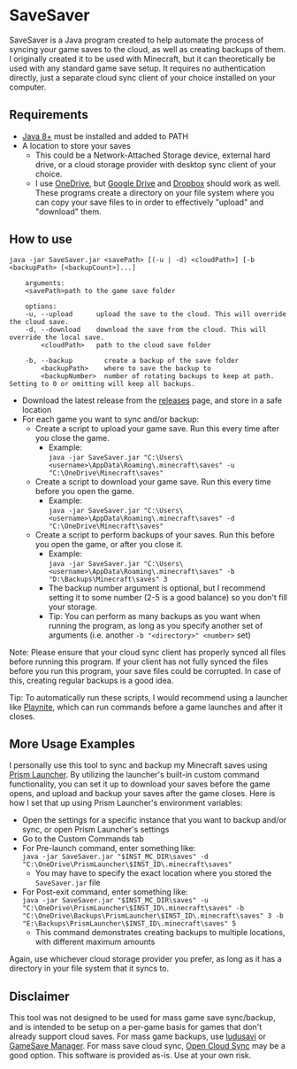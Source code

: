 # SaveSaver
SaveSaver is a Java program created to help automate the process of syncing your game saves to the cloud, as well as creating backups of them. I originally created it to be used with Minecraft, but it can theoretically be used with any standard game save setup. It requires no authentication directly, just a separate cloud sync client of your choice installed on your computer.

## Requirements
- [Java 8+](https://www.java.com/en/download/) must be installed and added to PATH
- A location to store your saves
  - This could be a Network-Attached Storage device, external hard drive, or a cloud storage provider with desktop sync client of your choice.
  - I use [OneDrive](https://www.microsoft.com/en-us/microsoft-365/onedrive/download), but [Google Drive](https://workspace.google.com/products/drive/#download) and [Dropbox](https://www.dropbox.com/install) should work as well. These programs create a directory on your file system where you can copy your save files to in order to effectively "upload" and "download" them.

## How to use
```
java -jar SaveSaver.jar <savePath> [(-u | -d) <cloudPath>] [-b <backupPath> [<backupCount>]...]

    arguments:
    <savePath>path to the game save folder

    options:
    -u, --upload      upload the save to the cloud. This will override the cloud save.
    -d, --download    download the save from the cloud. This will override the local save.
        <cloudPath>   path to the cloud save folder

    -b, --backup        create a backup of the save folder
        <backupPath>    where to save the backup to
        <backupNumber>  number of rotating backups to keep at path. Setting to 0 or omitting will keep all backups.
```

- Download the latest release from the [releases](https://github.com/Smumbo/SaveSaver/releases) page, and store in a safe location
- For each game you want to sync and/or backup:
  - Create a script to upload your game save. Run this every time after you close the game.
      - Example:  
    `java -jar SaveSaver.jar "C:\Users\<username>\AppData\Roaming\.minecraft\saves" -u "C:\OneDrive\Minecraft\saves"`  
  - Create a script to download your game save. Run this every time before you open the game.  
      - Example:  
    `java -jar SaveSaver.jar "C:\Users\<username>\AppData\Roaming\.minecraft\saves" -d "C:\OneDrive\Minecraft\saves"`  
  - Create a script to perform backups of your saves. Run this before you open the game, or after you close it.  
      - Example:  
    `java -jar SaveSaver.jar "C:\Users\<username>\AppData\Roaming\.minecraft\saves" -b "D:\Backups\Minecraft\saves" 3`
      - The backup number argument is optional, but I recommend setting it to some number (2-5 is a good balance) so you don't fill your storage.
      - Tip: You can perform as many backups as you want when running the program, as long as you specify another set of arguments (i.e. another `-b "<directory>" <number>` set)

Note: Please ensure that your cloud sync client has properly synced all files before running this program. If your client has not fully synced the files before you run this program, your save files could be corrupted. In case of this, creating regular backups is a good idea.

Tip: To automatically run these scripts, I would recommend using a launcher like [Playnite](https://playnite.link), which can run commands before a game launches and after it closes.

## More Usage Examples
I personally use this tool to sync and backup my Minecraft saves using [Prism Launcher](https://prismlauncher.org). By utilizing the launcher's built-in custom command functionality, you can set it up to download your saves before the game opens, and upload and backup your saves after the game closes. Here is how I set that up using Prism Launcher's environment variables:
- Open the settings for a specific instance that you want to backup and/or sync, or open Prism Launcher's settings
- Go to the Custom Commands tab
- For Pre-launch command, enter something like:  
  `java -jar SaveSaver.jar "$INST_MC_DIR\saves" -d "C:\OneDrive\PrismLauncher\$INST_ID\.minecraft\saves"`
  - You may have to specify the exact location where you stored the `SaveSaver.jar` file
- For Post-exit command, enter something like:  
  `java -jar SaveSaver.jar "$INST_MC_DIR\saves" -u "C:\OneDrive\PrismLauncher\$INST_ID\.minecraft\saves" -b "C:\OneDrive\Backups\PrismLauncher\$INST_ID\.minecraft\saves" 3 -b "E:\Backups\PrismLauncher\$INST_ID\.minecraft\saves" 5`
  - This command demonstrates creating backups to multiple locations, with different maximum amounts

Again, use whichever cloud storage provider you prefer, as long as it has a directory in your file system that it syncs to.

## Disclaimer
This tool was not designed to be used for mass game save sync/backup, and is intended to be setup on a per-game basis for games that don't already support cloud saves. For mass game backups, use [ludusavi](https://github.com/mtkennerly/ludusavi) or [GameSave Manager](https://www.gamesave-manager.com). For mass save cloud sync, [Open Cloud Sync](https://github.com/DavidDeSimone/OpenCloudSaves) may be a good option. This software is provided as-is. Use at your own risk.
